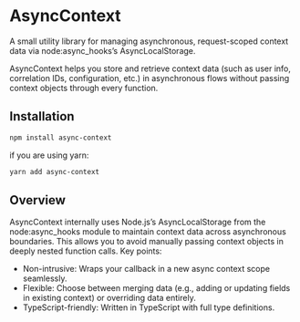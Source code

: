 # AsyncContext

A small utility library for managing asynchronous, request-scoped context data via node:async_hooks’s AsyncLocalStorage.

AsyncContext helps you store and retrieve context data (such as user info, correlation IDs, configuration, etc.) in
asynchronous flows without passing context objects through every function.

## Installation

```bash
npm install async-context
```

if you are using yarn:

```bash
yarn add async-context
```

## Overview

AsyncContext internally uses Node.js’s AsyncLocalStorage from the node:async_hooks module to maintain context data
across asynchronous boundaries. This allows you to avoid manually passing context objects in deeply nested function
calls.
Key points:

* Non-intrusive: Wraps your callback in a new async context scope seamlessly.
* Flexible: Choose between merging data (e.g., adding or updating fields in existing context) or overriding data
  entirely.
* TypeScript-friendly: Written in TypeScript with full type definitions.

